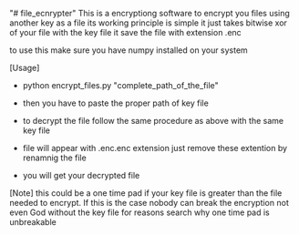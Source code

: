"# file_ecnrypter" 
This is a encryptiong software to encrypt you files using another key as a file
its working principle is simple it just takes bitwise xor of your file with the key file 
it save the file with extension .enc

to use this make sure you have numpy installed on your system

[Usage]

- python encrypt_files.py "complete_path_of_the_file"
- then you have to paste the proper path of key file 


- to decrypt the file follow the same procedure as above with the same key file 
- file will appear with .enc.enc extension just remove these extention by renamnig the file 
- you will get your decrypted file

[Note]
this could be a one time pad if your key file is greater than the file needed to encrypt.
If this is the case nobody can break the encryption not even God without the key file
for reasons search why one time pad is unbreakable
